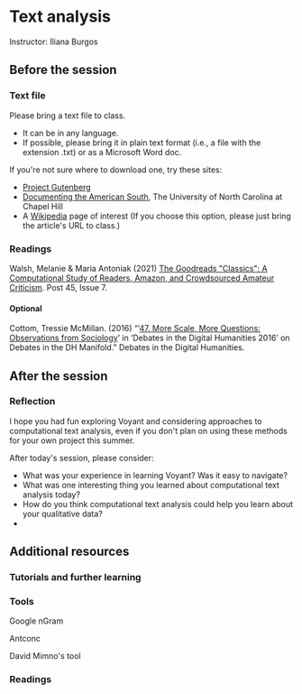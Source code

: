 # Text analysis
Instructor: Iliana Burgos

## Before the session

### Text file

Please bring a text file to class. 
* It can be in any language. 
* If possible, please bring it in plain text format (i.e., a file with the extension .txt) or as a Microsoft Word doc. 

If you're not sure where to download one, try these sites:

* [Project Gutenberg](https://www.gutenberg.org/)
* [Documenting the American South](https://docsouth.unc.edu/docsouthdata/), The University of North Carolina at Chapel Hill
* A [Wikipedia](https://www.wikipedia.org) page of interest (If you choose this option, please just bring the article's URL to class.)


### Readings

Walsh, Melanie & Maria Antoniak (2021) [The Goodreads "Classics": A Computational Study of Readers, Amazon, and Crowdsourced Amateur Criticism](https://post45.org/2021/04/the-goodreads-classics-a-computational-study-of-readers-amazon-and-crowdsourced-amateur-criticism/). Post 45, Issue 7.

#### Optional

Cottom, Tressie McMillan. (2016) “‘[47. More Scale, More Questions: Observations from Sociology](https://dhdebates.gc.cuny.edu/read/untitled/section/55e48b34-543a-41f7-97c9-8c8643bf8844#ch47)’ in ‘Debates in the Digital Humanities 2016’ on Debates in the DH Manifold.” Debates in the Digital Humanities. 


## After the session

### Reflection
I hope you had fun exploring Voyant and considering approaches to computational text analysis, even if you don't plan on using these methods for your own project this summer. 

After today's session, please consider:
* What was your experience in learning Voyant? Was it easy to navigate? 
* What was one interesting thing you learned about computational text analysis today?
* How do you think computational text analysis could help you learn about your qualitative data?
* 


## Additional resources

### Tutorials and further learning

### Tools

Google nGram

Antconc

David Mimno's tool


### Readings
